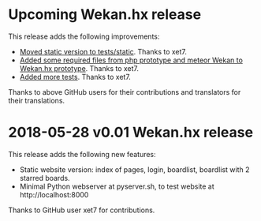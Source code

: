 # Upcoming Wekan.hx release

This release adds the following improvements:

- [Moved static version to tests/static](https://github.com/wekan/wekan/commit/68015a67380927ac0db05abcb5a5c56abe268bda).
  Thanks to xet7.
- [Added some required files from php prototype and meteor Wekan to Wekan.hx
  prototype](https://github.com/wekan/wekan/commit/12017ae6097adaa9825827ef0b5f3e55bf643fee).
  Thanks to xet7.
- [Added more tests](https://github.com/wekan/wekan/commit/facc632fd994db35631b86e78fe9bb8a47d60550).
  Thanks to xet7.

Thanks to above GitHub users for their contributions and translators for their translations.

# 2018-05-28 v0.01 Wekan.hx release

This release adds the following new features:

* Static website version: index of pages, login, boardlist, boardlist with 2 starred boards.
* Minimal Python webserver at pyserver.sh, to test website at http://localhost:8000

Thanks to GitHub user xet7 for contributions.

